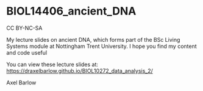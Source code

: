 # BIOL14406_ancient_DNA

CC BY-NC-SA

My lecture slides on ancient DNA, which forms part of the BSc Living Systems module at Nottingham Trent University. I hope you find my content and code useful

You can view these lecture slides at: https://draxelbarlow.github.io/BIOL10272_data_analysis_2/

Axel Barlow
